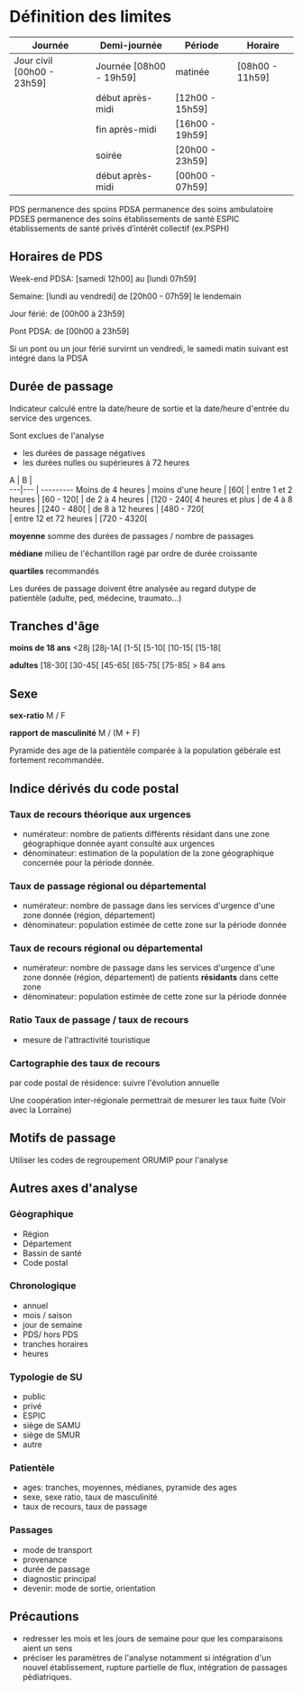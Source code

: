 Définition des limites
======================

Journée  |  Demi-journée  |  Période  |  Horaire
---------|----------------|-----------|-----------
Jour civil [00h00 - 23h59]  |  Journée [08h00 - 19h59]  |  matinée  |  [08h00 - 11h59]  
  |  |  début après-midi  |  [12h00 - 15h59]  
  |  |  fin après-midi  |  [16h00 - 19h59]  
  |  |  soirée  |  [20h00 - 23h59]  
  |  |  début après-midi  |  [00h00 - 07h59]  


PDS permanence des spoins
PDSA permanence des soins ambulatoire
PDSES   permanence des soins établissements de santé
ESPIC   établissements de santé privés d’intérêt collectif (ex.PSPH)

Horaires de PDS
---------------

Week-end PDSA: [samedi 12h00] au [lundi 07h59]

Semaine: [lundi au vendredi] de [20h00 - 07h59] le lendemain

Jour férié: de [00h00 à 23h59]

Pont PDSA: de [00h00 à 23h59]

Si un pont ou un jour férié survirnt un vendredi, le samedi matin suivant est intégré dans la PDSA


Durée de passage
----------------

Indicateur calculé entre la date/heure de sortie et la date/heure d'entrée du service des urgences.

Sont exclues de l'analyse
- les durées de passage négatives
- les durées nulles ou supérieures à 72 heures

 A  | B  |  
---|--- | --------- 
Moins de 4 heures  |  moins d'une heure  |  [60[
  |  entre 1 et 2 heures  |  [60 - 120[
  |  de 2 à 4 heures  |  [120 - 240[ 
4 heures et plus  |  de 4 à 8 heures  |  [240 - 480[
  | de 8 à 12 heures  |  [480 - 720[  
    |  entre 12 et 72 heures  |  [720 - 4320[
    
__moyenne__ somme des durées de passages / nombre de passages

__médiane__ milieu de l'échantillon ragé par ordre de durée croissante

__quartiles__ recommandés

Les durées de passage doivent être analysée au regard dutype de patientèle (adulte, ped, médecine, traumato...)


Tranches d'âge
--------------

__moins de 18 ans__ <28j [28j-1A[ [1-5[ [5-10[ [10-15[ [15-18[

__adultes__ [18-30[ [30-45[ [45-65[ [65-75[ [75-85[ > 84 ans

Sexe
------

__sex-ratio__ M / F

__rapport de masculinité__ M / (M + F)

Pyramide des age de la patientèle comparée à la population gébérale est fortement recommandée.

Indice dérivés du code postal
-----------------------------

### Taux de recours théorique aux urgences

- numérateur: nombre de patients différents résidant dans une zone géographique donnée ayant consulté aux urgences
- dénominateur: estimation de la population de la zone géographique concernée pour la période donnée.

### Taux de passage régional ou départemental

- numérateur: nombre de passage dans les services d'urgence d'une zone donnée (région, département)
- dénominateur: population estimée de cette zone sur la période donnée

### Taux de recours régional ou départemental

- numérateur: nombre de passage dans les services d'urgence d'une zone donnée (région, département) de patients __résidants__ dans cette zone
- dénominateur: population estimée de cette zone sur la période donnée

### Ratio Taux de passage / taux de recours

- mesure de l'attractivité touristique

### Cartographie des taux de recours

par code postal de résidence: suivre l'évolution annuelle

Une coopération inter-régionale permettrait de mesurer les taux fuite (Voir avec la Lorraine)

Motifs de passage
-----------------

Utiliser les codes de regroupement ORUMIP pour l'analyse

Autres axes d'analyse
---------------------

### Géographique

- Région
- Département
- Bassin de santé
- Code postal

### Chronologique

- annuel
- mois / saison
- jour de semaine
- PDS/ hors PDS
- tranches horaires
- heures

### Typologie de SU

- public
- privé
- ESPIC
- siège de SAMU
- siège de SMUR
- autre

### Patientèle

- ages: tranches, moyennes, médianes, pyramide des ages
- sexe, sexe ratio, taux de masculinité
- taux de recours, taux de passage

### Passages

- mode de transport
- provenance
- durée de passage
- diagnostic principal
- devenir: mode de sortie, orientation

Précautions
-----------

- redresser les mois et les jours de semaine pour que les comparaisons aient un sens
- préciser les paramètres de l'analyse notamment si intégration d'un nouvel établissement, rupture partielle de flux, intégration de passages pédiatriques.
